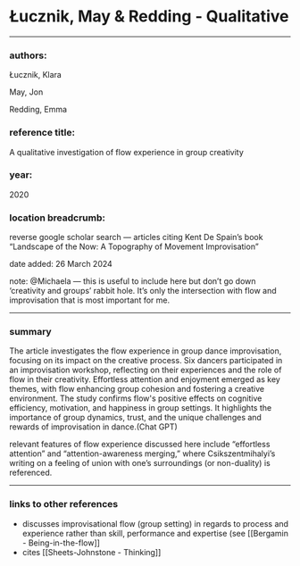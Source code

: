 # Łucznik, May & Redding - Qualitative

---

### authors:

Łucznik, Klara  

May, Jon  

Redding, Emma 

### reference title:

A qualitative investigation of flow experience in group creativity

### year:

2020

### location breadcrumb:

reverse google scholar search — articles citing Kent De Spain’s book “Landscape of the Now: A Topography of Movement Improvisation”

date added: 26 March 2024

note: @Michaela — this is useful to include here but don’t go down ‘creativity and groups’ rabbit hole. It’s only the intersection with flow and improvisation that is most important for me.

---

### summary

The article investigates the flow experience in group dance improvisation, focusing on its impact on the creative process. Six dancers participated in an improvisation workshop, reflecting on their experiences and the role of flow in their creativity. Effortless attention and enjoyment emerged as key themes, with flow enhancing group cohesion and fostering a creative environment. The study confirms flow's positive effects on cognitive efficiency, motivation, and happiness in group settings. It highlights the importance of group dynamics, trust, and the unique challenges and rewards of improvisation in dance.(Chat GPT)

relevant features of flow experience discussed here include “effortless attention” and “attention-awareness merging,” where Csikszentmihalyi’s writing on a feeling of union with one’s surroundings (or non-duality) is referenced.

---

### links to other references

- discusses improvisational flow (group setting) in regards to process and experience rather than skill, performance and expertise (see [[Bergamin - Being-in-the-flow]]
- cites [[Sheets-Johnstone - Thinking]]